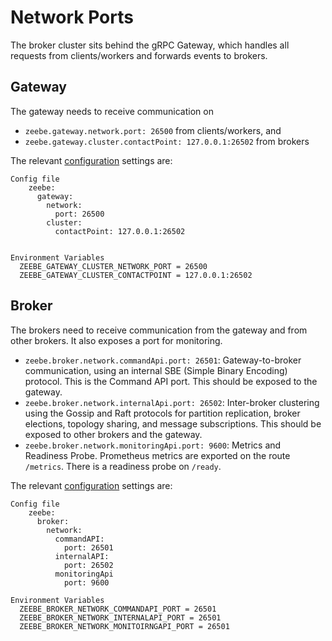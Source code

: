 # Network Ports


The broker cluster sits behind the gRPC Gateway, which handles all requests from clients/workers and forwards events to brokers.

## Gateway 
The gateway needs to receive communication on 
- `zeebe.gateway.network.port: 26500` from clients/workers, and 
- `zeebe.gateway.cluster.contactPoint: 127.0.0.1:26502` from brokers 

The relevant [configuration](/appendix/gateway-config-template.md) settings are:
```
Config file
    zeebe:
      gateway:
        network:
          port: 26500
        cluster:
          contactPoint: 127.0.0.1:26502
        

Environment Variables
  ZEEBE_GATEWAY_CLUSTER_NETWORK_PORT = 26500
  ZEEBE_GATEWAY_CLUSTER_CONTACTPOINT = 127.0.0.1:26502  
```

## Broker
The brokers need to receive communication from the gateway and from other brokers. It also exposes a port for monitoring.
 
- `zeebe.broker.network.commandApi.port: 26501`: Gateway-to-broker communication, using an internal SBE (Simple Binary Encoding) protocol. This is the Command API port. This should be exposed to the gateway. 
- `zeebe.broker.network.internalApi.port: 26502`: Inter-broker clustering using the Gossip and Raft protocols for partition replication, broker elections, topology sharing, and message subscriptions. This should be exposed to other brokers and the gateway.
- `zeebe.broker.network.monitoringApi.port: 9600`: Metrics and Readiness Probe. Prometheus metrics are exported on the route `/metrics`. There is a readiness probe on `/ready`.

The relevant [configuration](/appendix/broker-config-template.md) settings are:
```
Config file
    zeebe:
      broker:
        network:
          commandAPI:
            port: 26501
          internalAPI:
            port: 26502
          monitoringApi
            port: 9600

Environment Variables
  ZEEBE_BROKER_NETWORK_COMMANDAPI_PORT = 26501
  ZEEBE_BROKER_NETWORK_INTERNALAPI_PORT = 26501
  ZEEBE_BROKER_NETWORK_MONITOIRNGAPI_PORT = 26501
```